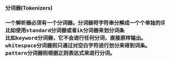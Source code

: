 <h3>分词器(Tokenizers)<h3>
<pre>
一个解析器必须有一个分词器。分词器将字符串分解成一个个单独的词条(Term or Token)
比如使用standard分词器或者ik分词器来划分词条
比如keyword分词器，它不会进行任何分词，直接原样输出。
whitespace分词器则只通过对空白字符进行划分来得到词条。
pattern分词器则根据正则表达式来进行分词。
</pre>
